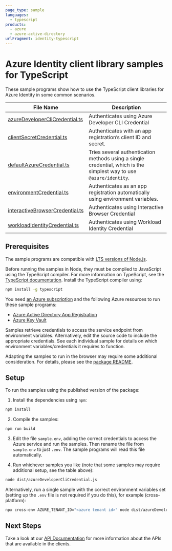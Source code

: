 ```yaml
---
page_type: sample
languages:
  - typescript
products:
  - azure
  - azure-active-directory
urlFragment: identity-typescript
---
```


# Azure Identity client library samples for TypeScript

These sample programs show how to use the TypeScript client libraries for Azure Identity in some common scenarios.

| **File Name**                                                   | **Description**                                                                                                     |
| --------------------------------------------------------------- | ------------------------------------------------------------------------------------------------------------------- |
| [azureDeveloperCliCredential.ts][azuredeveloperclicredential]   | Authenticates using Azure Developer CLI Credential                                                                  |
| [clientSecretCredential.ts][clientsecretcredential]             | Authenticates with an app registration’s client ID and secret.                                                      |
| [defaultAzureCredential.ts][defaultazurecredential]             | Tries several authentication methods using a single credential, which is the simplest way to use `@azure/identity`. |
| [environmentCredential.ts][environmentcredential]               | Authenticates as an app registration automatically using environment variables.                                     |
| [interactiveBrowserCredential.ts][interactivebrowsercredential] | Authenticates using Interactive Browser Credential                                                                  |
| [workloadIdentityCredential.ts][workloadidentitycredential]     | Authenticates using Workload Identity Credential                                                                    |

## Prerequisites

The sample programs are compatible with [LTS versions of Node.js](https://github.com/nodejs/release#release-schedule).

Before running the samples in Node, they must be compiled to JavaScript using the TypeScript compiler. For more information on TypeScript, see the [TypeScript documentation][typescript]. Install the TypeScript compiler using:

```bash
npm install -g typescript
```

You need [an Azure subscription][freesub] and the following Azure resources to run these sample programs:

- [Azure Active Directory App Registration][createinstance_azureactivedirectoryappregistration]
- [Azure Key Vault][createinstance_azurekeyvault]

Samples retrieve credentials to access the service endpoint from environment variables. Alternatively, edit the source code to include the appropriate credentials. See each individual sample for details on which environment variables/credentials it requires to function.

Adapting the samples to run in the browser may require some additional consideration. For details, please see the [package README][package].

## Setup

To run the samples using the published version of the package:

1. Install the dependencies using `npm`:

```bash
npm install
```

2. Compile the samples:

```bash
npm run build
```

3. Edit the file `sample.env`, adding the correct credentials to access the Azure service and run the samples. Then rename the file from `sample.env` to just `.env`. The sample programs will read this file automatically.

4. Run whichever samples you like (note that some samples may require additional setup, see the table above):

```bash
node dist/azureDeveloperCliCredential.js
```

Alternatively, run a single sample with the correct environment variables set (setting up the `.env` file is not required if you do this), for example (cross-platform):

```bash
npx cross-env AZURE_TENANT_ID="<azure tenant id>" node dist/azureDeveloperCliCredential.js
```

## Next Steps

Take a look at our [API Documentation][apiref] for more information about the APIs that are available in the clients.

[azuredeveloperclicredential]: https://github.com/Azure/azure-sdk-for-js/blob/main/sdk/identity/identity/samples/v4/typescript/src/azureDeveloperCliCredential.ts
[clientsecretcredential]: https://github.com/Azure/azure-sdk-for-js/blob/main/sdk/identity/identity/samples/v4/typescript/src/clientSecretCredential.ts
[defaultazurecredential]: https://github.com/Azure/azure-sdk-for-js/blob/main/sdk/identity/identity/samples/v4/typescript/src/defaultAzureCredential.ts
[environmentcredential]: https://github.com/Azure/azure-sdk-for-js/blob/main/sdk/identity/identity/samples/v4/typescript/src/environmentCredential.ts
[interactivebrowsercredential]: https://github.com/Azure/azure-sdk-for-js/blob/main/sdk/identity/identity/samples/v4/typescript/src/interactiveBrowserCredential.ts
[workloadidentitycredential]: https://github.com/Azure/azure-sdk-for-js/blob/main/sdk/identity/identity/samples/v4/typescript/src/workloadIdentityCredential.ts
[apiref]: https://docs.microsoft.com/javascript/api/@azure/identity
[freesub]: https://azure.microsoft.com/free/
[createinstance_azureactivedirectoryappregistration]: https://docs.microsoft.com/azure/active-directory/develop/quickstart-register-app
[createinstance_azurekeyvault]: https://docs.microsoft.com/azure/key-vault/quick-create-portal
[package]: https://github.com/Azure/azure-sdk-for-js/tree/main/sdk/identity/identity/README.md
[typescript]: https://www.typescriptlang.org/docs/home.html

